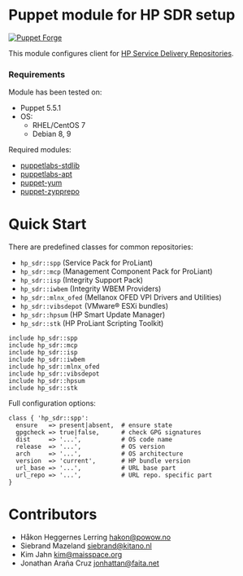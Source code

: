 # Puppet module for HP SDR setup

[![Puppet Forge](http://img.shields.io/puppetforge/v/vholer/hp_sdr.svg)](https://forge.puppetlabs.com/vholer/hp_sdr)

This module configures client for
[HP Service Delivery Repositories](http://downloads.linux.hp.com/SDR/index.html).

### Requirements

Module has been tested on:

* Puppet 5.5.1
* OS:
  * RHEL/CentOS 7
  * Debian 8, 9

Required modules:

* [puppetlabs-stdlib](https://forge.puppet.com/puppetlabs/stdlib)
* [puppetlabs-apt](https://forge.puppet.com/puppetlabs/apt)
* [puppet-yum](https://forge.puppet.com/puppet/yum)
* [puppet-zypprepo](https://forge.puppet.com/puppet/zypprepo)

# Quick Start

There are predefined classes for common repositories:

* `hp_sdr::spp` (Service Pack for ProLiant)
* `hp_sdr::mcp` (Management Component Pack for ProLiant)
* `hp_sdr::isp` (Integrity Support Pack)
* `hp_sdr::iwbem` (Integrity WBEM Providers)
* `hp_sdr::mlnx_ofed` (Mellanox OFED VPI Drivers and Utilities)
* `hp_sdr::vibsdepot` (VMware® ESXi bundles)
* `hp_sdr::hpsum` (HP Smart Update Manager)
* `hp_sdr::stk` (HP ProLiant Scripting Toolkit)

```puppet
include hp_sdr::spp
include hp_sdr::mcp
include hp_sdr::isp
include hp_sdr::iwbem
include hp_sdr::mlnx_ofed
include hp_sdr::vibsdepot
include hp_sdr::hpsum
include hp_sdr::stk
```

Full configuration options:

```puppet
class { 'hp_sdr::spp':
  ensure   => present|absent,  # ensure state
  gpgcheck => true|false,      # check GPG signatures
  dist     => '...',           # OS code name
  release  => '...',           # OS version
  arch     => '...',           # OS architecture
  version  => 'current',       # HP bundle version
  url_base => '...',           # URL base part
  url_repo => '...',           # URL repo. specific part
}
```

# Contributors

* Håkon Heggernes Lerring <hakon@powow.no>
* Siebrand Mazeland <siebrand@kitano.nl>
* Kim Jahn <kim@maisspace.org>
* Jonathan Araña Cruz <jonhattan@faita.net>
